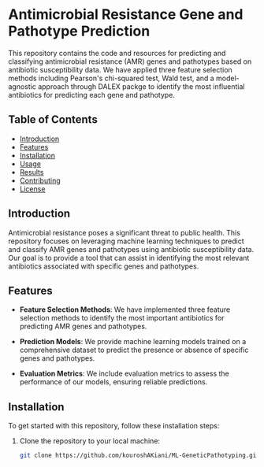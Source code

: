 # Antimicrobial Resistance Gene and Pathotype Prediction

This repository contains the code and resources for predicting and classifying antimicrobial resistance (AMR) genes and pathotypes based on antibiotic susceptibility data. We have applied three feature selection methods including Pearson's chi-squared test, Wald test, and a model-agnostic approach through DALEX packge to identify the most influential antibiotics for predicting each gene and pathotype.

## Table of Contents

- [Introduction](#introduction)
- [Features](#features)
- [Installation](#installation)
- [Usage](#usage)
- [Results](#results)
- [Contributing](#contributing)
- [License](#license)

## Introduction

Antimicrobial resistance poses a significant threat to public health. This repository focuses on leveraging machine learning techniques to predict and classify AMR genes and pathotypes using antibiotic susceptibility data. Our goal is to provide a tool that can assist in identifying the most relevant antibiotics associated with specific genes and pathotypes.

## Features

- **Feature Selection Methods**: We have implemented three feature selection methods to identify the most important antibiotics for predicting AMR genes and pathotypes.

- **Prediction Models**: We provide machine learning models trained on a comprehensive dataset to predict the presence or absence of specific genes and pathotypes.

- **Evaluation Metrics**: We include evaluation metrics to assess the performance of our models, ensuring reliable predictions.

## Installation

To get started with this repository, follow these installation steps:

1. Clone the repository to your local machine:

   ```bash
   git clone https://github.com/kouroshAKiani/ML-GeneticPathotyping.git

